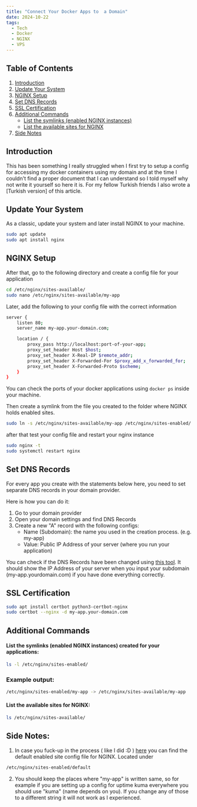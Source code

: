 ```yaml
---
title: "Connect Your Docker Apps to  a Domain"
date: 2024-10-22
tags:
  - Tech
  - Docker
  - NGINX
  - VPS
---
```


## Table of Contents

1. [Introduction](#introduction)
2. [Update Your System](#update-your-system)
3. [NGINX Setup](#nginx-setup)
4. [Set DNS Records](#set-dns-records)
5. [SSL Certification](#ssl-certification)
6. [Additional Commands](#additional-commands)
   - [List the symlinks (enabled NGINX instances)](#list-the-symlinks-enabled-nginx-instances-created-for-your-applications)
   - [List the available sites for NGINX](#list-the-available-sites-for-nginx)
7. [Side Notes](#side-notes)

## Introduction

This has been something I really struggled when I first try to setup a config for accessing my docker containers using my domain and at the time I couldn't find a proper document that I can understand so I told myself why not write it yourself so here it is. For my fellow Turkish friends I also wrote a [Turkish version] of this article. 

## Update Your System

As a classic, update your system and later install NGINX to your machine.

```bash
sudo apt update
sudo apt install nginx
```

## NGINX Setup

After that, go to the following directory and create a config file for your application

```bash
cd /etc/nginx/sites-available/
sudo nano /etc/nginx/sites-available/my-app
```

Later, add the following  to your config file with the correct information

```bash
server {
    listen 80;
    server_name my-app.your-domain.com;

    location / {
        proxy_pass http://localhost:port-of-your-app;
        proxy_set_header Host $host;
        proxy_set_header X-Real-IP $remote_addr;
        proxy_set_header X-Forwarded-For $proxy_add_x_forwarded_for;
        proxy_set_header X-Forwarded-Proto $scheme;
    }
}
```

You can check the ports of your docker applications using `docker ps` inside your machine.

Then create a symlink from the file you created to the folder where NGINX holds enabled sites.

```bash
sudo ln -s /etc/nginx/sites-available/my-app /etc/nginx/sites-enabled/
```

after that test your config file and restart your nginx instance

```bash
sudo nginx -t
sudo systemctl restart nginx
```

## Set DNS Records

For every app you create with the statements below here, you need to set separate DNS records in your domain provider.

Here is how you can do it:

1. Go to your domain provider
2. Open your domain settings and find DNS Records
3. Create a new "A" record with the following configs:
	- Name (Subdomain): the name you used in the creation process. (e.g. my-app)
	- Value: Public IP Address of your server (where you run your application)

You can check if the DNS Records have been changed using [this tool](https://dnschecker.org/). It should show the IP  Address of your server when you input your subdomain (my-app.yourdomain.com) if you have done everything correctly.

## SSL Certification

```bash
sudo apt install certbot python3-certbot-nginx
sudo certbot --nginx -d my-app.your-domain.com
```

## Additional Commands

#### List the symlinks (enabled NGINX instances) created for your applications:

```bash
ls -l /etc/nginx/sites-enabled/
```
### Example output:

```bash
/etc/nginx/sites-enabled/my-app -> /etc/nginx/sites-available/my-app
```

#### List the available sites for NGINX: 

```bash
ls /etc/nginx/sites-available/
```

## Side Notes:

1. In case you fuck-up in the process ( like I did :D ) [here](https://gist.github.com/xameeramir/a5cb675fb6a6a64098365e89a239541d) you can find the default enabled site config file for NGINX. Located under 

```bash
/etc/nginx/sites-enabled/default
```

2. You should keep the places where "my-app" is written same, so for example if you are setting up a config for uptime kuma everywhere you should use "kuma" (name depends on you). If you change any of those to a different string it will not work as I experienced.
